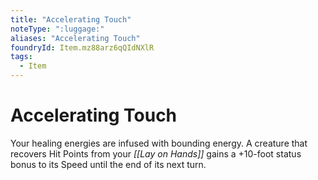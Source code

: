 ```yaml
---
title: "Accelerating Touch"
noteType: ":luggage:"
aliases: "Accelerating Touch"
foundryId: Item.mz88arz6qQIdNXlR
tags:
  - Item
---
```


# Accelerating Touch

Your healing energies are infused with bounding energy. A creature that recovers Hit Points from your _[[Lay on Hands]]_ gains a +10-foot status bonus to its Speed until the end of its next turn.
